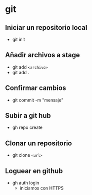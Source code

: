 # git

## Iniciar un repositorio local

 - git init

## Añadir archivos a stage

  - git add `<archivo>`
  - git add .

  ## Confirmar cambios

  - git commit -m "mensaje"

  ## Subir a git hub
  
  - gh repo create

## Clonar un repositorio

- git clone `<url>`

## Loguear en github

- gh auth login
  - iniciamos con HTTPS